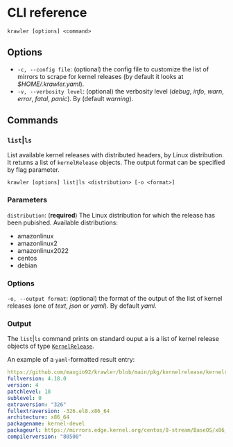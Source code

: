 # CLI reference

```
krawler [options] <command>
```

## Options
- `-c, --config file`: (optional) the config file to customize the list of mirrors to scrape for kernel releases (by default it looks at *$HOME/.krawler.yaml*).
- `-v, --verbosity level`: (optional) the verbosity level (*debug*, *info*, *warn*, *error*, *fatal*, *panic*). By (default *warning*).

## Commands

### `list`|`ls`

List available kernel releases with distributed headers, by Linux distribution.
It returns a list of `kernelRelease` objects. The output format can be specified by flag parameter.

```
krawler [options] list|ls <distribution> [-o <format>] 
```

### Parameters
`distribution`: (**required**) The Linux distribution for which the release has been pubished.
Available distributions:

- amazonlinux
- amazonlinux2
- amazonlinux2022
- centos
- debian

### Options
`-o, --output format`: (optional) the format of the output of the list of kernel releases (one of *text*, *json* or *yaml*). By default *yaml*.

### Output

The `list`|`ls` command prints on standard ouput a is a list of kernel release objects of type [`KernelRelease`](https://github.com/maxgio92/krawler/blob/main/pkg/kernelrelease/kernelrelease.go#L16).

An example of a `yaml`-formatted result entry:

```yml
https://github.com/maxgio92/krawler/blob/main/pkg/kernelrelease/kernelrelease.go#L16
fullversion: 4.18.0
version: 4
patchlevel: 18
sublevel: 0
extraversion: "326"
fullextraversion: -326.el8.x86_64
architecture: x86_64
packagename: kernel-devel
packageurl: https://mirrors.edge.kernel.org/centos/8-stream/BaseOS/x86_64/os/Packages/kernel-devel-4.18.0-326.el8.x86_64.rpm
compilerversion: "80500"
```
